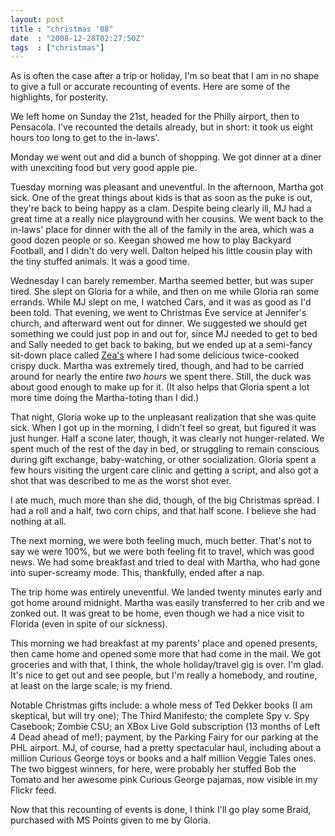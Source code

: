 ```yaml
---
layout: post
title : "christmas '08"
date  : "2008-12-28T02:27:50Z"
tags  : ["christmas"]
---
```

As is often the case after a trip or holiday, I'm so beat that I am in no shape
to give a full or accurate recounting of events.  Here are some of the
highlights, for posterity.

We left home on Sunday the 21st, headed for the Philly airport, then to
Pensacola.  I've recounted the details already, but in short: it took us eight
hours too long to get to the in-laws'.

Monday we went out and did a bunch of shopping.  We got dinner at a diner with
unexciting food but very good apple pie.

Tuesday morning was pleasant and uneventful.  In the afternoon, Martha got
sick.  One of the great things about kids is that as soon as the puke is out,
they're back to being happy as a clam.  Despite being clearly ill, MJ had a
great time at a really nice playground with her cousins.  We went back to the
in-laws' place for dinner with the all of the family in the area, which was a
good dozen people or so.  Keegan showed me how to play Backyard Football, and I
didn't do very well.  Dalton helped his little cousin play with the tiny
stuffed animals.  It was a good time.

Wednesday I can barely remember.  Martha seemed better, but was super tired.
She slept on Gloria for a while, and then on me while Gloria ran some errands.
While MJ slept on me, I watched Cars, and it was as good as I'd been told.
That evening, we went to Christmas Eve service at Jennifer's church, and
afterward went out for dinner.  We suggested we should get something we could
just pop in and out for, since MJ needed to get to bed and Sally needed to get
back to baking, but we ended up at a semi-fancy sit-down place called
[Zea's](http://www.zearestaurants.com/site.php) where I had some delicious
twice-cooked crispy duck.  Martha was extremely tired, though, and had to be
carried around for nearly the entire *two hours* we spent there.  Still, the
duck was about good enough to make up for it.  (It also helps that Gloria spent
a lot more time doing the Martha-toting than I did.)

That night, Gloria woke up to the unpleasant realization that she was quite
sick.  When I got up in the morning, I didn't feel so great, but figured it was
just hunger.  Half a scone later, though, it was clearly not hunger-related.
We spent much of the rest of the day in bed, or struggling to remain conscious
during gift exchange, baby-watching, or other socialization.  Gloria spent a
few hours visiting the urgent care clinic and getting a script, and also got a
shot that was described to me as the worst shot ever.

I ate much, much more than she did, though, of the big Christmas spread.  I had
a roll and a half, two corn chips, and that half scone.  I believe she had
nothing at all.

The next morning, we were both feeling much, much better.  That's not to say we
were 100%, but we were both feeling fit to travel, which was good news.  We had
some breakfast and tried to deal with Martha, who had gone into super-screamy
mode.  This, thankfully, ended after a nap.

The trip home was entirely uneventful.  We landed twenty minutes early and got
home around midnight.  Martha was easily transferred to her crib and we zonked
out.  It was great to be home, even though we had a nice visit to Florida (even
in spite of our sickness).

This morning we had breakfast at my parents' place and opened presents, then
came home and opened some more that had come in the mail.  We got groceries and
with that, I think, the whole holiday/travel gig is over.  I'm glad.  It's nice
to get out and see people, but I'm really a homebody, and routine, at least on
the large scale, is my friend.

Notable Christmas gifts include: a whole mess of Ted Dekker books (I am
skeptical, but will try one); The Third Manifesto; the complete Spy v. Spy
Casebook; Zombie CSU; an XBox Live Gold subscription (13 months of Left 4 Dead
ahead of me!); payment, by the Parking Fairy for our parking at the PHL
airport.  MJ, of course, had a pretty spectacular haul, including about a
million Curious George toys or books and a half million Veggie Tales ones.  The
two biggest winners, for here, were probably her stuffed Bob the Tomato and her
awesome pink Curious George pajamas, now visible in my Flickr feed.

Now that this recounting of events is done, I think I'll go play some Braid,
purchased with MS Points given to me by Gloria.


